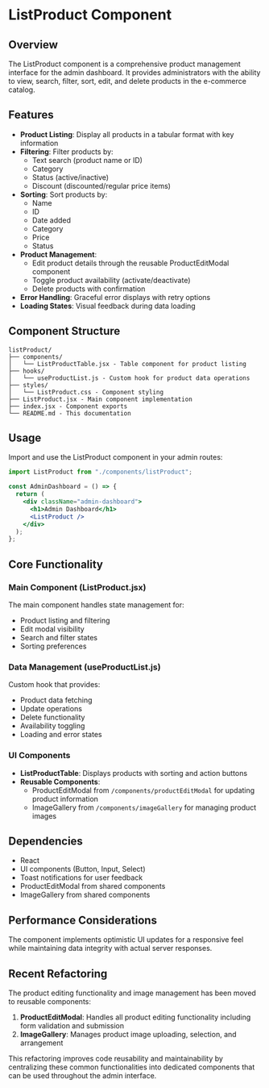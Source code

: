 # ListProduct Component

## Overview

The ListProduct component is a comprehensive product management interface for the admin dashboard. It provides administrators with the ability to view, search, filter, sort, edit, and delete products in the e-commerce catalog.

## Features

- **Product Listing**: Display all products in a tabular format with key information
- **Filtering**: Filter products by:
  - Text search (product name or ID)
  - Category
  - Status (active/inactive)
  - Discount (discounted/regular price items)
- **Sorting**: Sort products by:
  - Name
  - ID
  - Date added
  - Category
  - Price
  - Status
- **Product Management**:
  - Edit product details through the reusable ProductEditModal component
  - Toggle product availability (activate/deactivate)
  - Delete products with confirmation
- **Error Handling**: Graceful error displays with retry options
- **Loading States**: Visual feedback during data loading

## Component Structure

```
listProduct/
├── components/
│   └── ListProductTable.jsx - Table component for product listing
├── hooks/
│   └── useProductList.js - Custom hook for product data operations
├── styles/
│   └── ListProduct.css - Component styling
├── ListProduct.jsx - Main component implementation
├── index.jsx - Component exports
└── README.md - This documentation
```

## Usage

Import and use the ListProduct component in your admin routes:

```jsx
import ListProduct from "./components/listProduct";

const AdminDashboard = () => {
  return (
    <div className="admin-dashboard">
      <h1>Admin Dashboard</h1>
      <ListProduct />
    </div>
  );
};
```

## Core Functionality

### Main Component (ListProduct.jsx)

The main component handles state management for:

- Product listing and filtering
- Edit modal visibility
- Search and filter states
- Sorting preferences

### Data Management (useProductList.js)

Custom hook that provides:

- Product data fetching
- Update operations
- Delete functionality
- Availability toggling
- Loading and error states

### UI Components

- **ListProductTable**: Displays products with sorting and action buttons
- **Reusable Components**:
  - ProductEditModal from `/components/productEditModal` for updating product information
  - ImageGallery from `/components/imageGallery` for managing product images

## Dependencies

- React
- UI components (Button, Input, Select)
- Toast notifications for user feedback
- ProductEditModal from shared components
- ImageGallery from shared components

## Performance Considerations

The component implements optimistic UI updates for a responsive feel while maintaining data integrity with actual server responses.

## Recent Refactoring

The product editing functionality and image management has been moved to reusable components:

1. **ProductEditModal**: Handles all product editing functionality including form validation and submission
2. **ImageGallery**: Manages product image uploading, selection, and arrangement

This refactoring improves code reusability and maintainability by centralizing these common functionalities into dedicated components that can be used throughout the admin interface.
